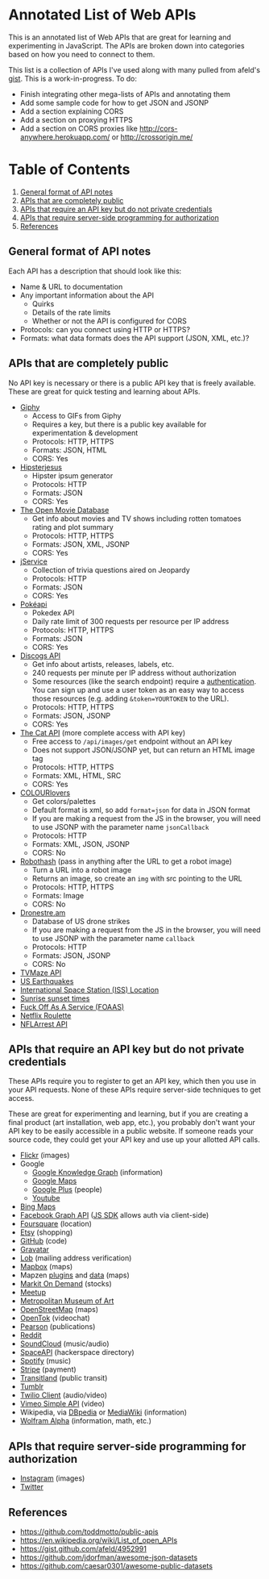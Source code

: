 # Annotated List of Web APIs

This is an annotated list of Web APIs that are great for learning and experimenting in JavaScript. The APIs are broken down into categories based on how you need to connect to them.

This list is a collection of APIs I've used along with many pulled from afeld's [gist](https://gist.github.com/afeld/4952991). This is a work-in-progress. To do:

-   Finish integrating other mega-lists of APIs and annotating them
-   Add some sample code for how to get JSON and JSONP
-   Add a section explaining CORS
-   Add a section on proxying HTTPS
-   Add a section on CORS proxies like <http://cors-anywhere.herokuapp.com/> or <http://crossorigin.me/>

# Table of Contents

<!-- TOC depthFrom:2 depthTo:6 withLinks:1 updateOnSave:1 orderedList:1 -->

1. [General format of API notes](#general-format-of-api-notes)
2. [APIs that are completely public](#apis-that-are-completely-public)
3. [APIs that require an API key but do not private credentials](#apis-that-require-an-api-key-but-do-not-private-credentials)
4. [APIs that require server-side programming for authorization](#apis-that-require-server-side-programming-for-authorization)
5. [References](#references)

<!-- /TOC -->

## General format of API notes

Each API has a description that should look like this:

-   Name & URL to documentation
-   Any important information about the API
    -   Quirks
    -   Details of the rate limits
    -   Whether or not the API is configured for CORS
-   Protocols: can you connect using HTTP or HTTPS?
-   Formats: what data formats does the API support (JSON, XML, etc.)?

## APIs that are completely public

No API key is necessary or there is a public API key that is freely available. These are great for quick testing and learning about APIs.

-   [Giphy](https://github.com/Giphy/GiphyAPI)
    -   Access to GIFs from Giphy
    -   Requires a key, but there is a public key available for experimentation & development
    -   Protocols: HTTP, HTTPS
    -   Formats: JSON, HTML
    -   CORS: Yes
-   [Hipsterjesus](http://hipsterjesus.com/)
    -   Hipster ipsum generator
    -   Protocols: HTTP
    -   Formats: JSON
    -   CORS: Yes
-   [The Open Movie Database](http://www.omdbapi.com/)
    -   Get info about movies and TV shows including rotten tomatoes rating and plot summary
    -   Protocols: HTTP, HTTPS
    -   Formats: JSON, XML, JSONP
    -   CORS: Yes
-   [jService](http://jservice.io/)
    -   Collection of trivia questions aired on Jeopardy
    -   Protocols: HTTP
    -   Formats: JSON
    -   CORS: Yes
-   [Pokéapi](http://pokeapi.co/)
    -   Pokedex API
    -   Daily rate limit of 300 requests per resource per IP address
    -   Protocols: HTTP, HTTPS
    -   Formats: JSON
    -   CORS: Yes
-   [Discogs API](https://www.discogs.com/developers/#)
    -   Get info about artists, releases, labels, etc.
    -   240 requests per minute per IP address without authorization
    -   Some resources (like the search endpoint) require a [authentication](https://www.discogs.com/developers/#page:authentication). You can sign up and use a user token as an easy way to access those resources (e.g. adding `&token=YOURTOKEN` to the URL).
    -   Protocols: HTTP, HTTPS
    -   Formats: JSON, JSONP
    -   CORS: Yes
-   [The Cat API](http://thecatapi.com/) (more complete access with API key)
    -   Free access to `/api/images/get` endpoint without an API key
    -   Does not support JSON/JSONP yet, but can return an HTML image tag
    -   Protocols: HTTP, HTTPS
    -   Formats: XML, HTML, SRC
    -   CORS: Yes
-   [COLOURlovers](http://www.colourlovers.com/api)
    -   Get colors/palettes
    -   Default format is xml, so add `format=json` for data in JSON format
    -   If you are making a request from the JS in the browser, you will need to use JSONP with the parameter name `jsonCallback`
    -   Protocols: HTTP
    -   Formats: XML, JSON, JSONP
    -   CORS: No
-   [Robothash](https://robohash.org/) (pass in anything after the URL to get a robot image)
    -   Turn a URL into a robot image
    -   Returns an image, so create an `img` with src pointing to the URL
    -   Protocols: HTTP, HTTPS
    -   Formats: Image
    -   CORS: No
-   [Dronestre.am](http://dronestre.am/)
    -   Database of US drone strikes
    -   If you are making a request from the JS in the browser, you will need to use JSONP with the parameter name `callback`
    -   Protocols: HTTP
    -   Formats: JSON, JSONP
    -   CORS: No
-   [TVMaze API](http://www.tvmaze.com/api)
-   [US Earthquakes](http://earthquake.usgs.gov/fdsnws/event/1/)
-   [International Space Station (ISS) Location](http://open-notify.org/Open-Notify-API/)
-   [Sunrise sunset times](http://sunrise-sunset.org/api)
-   [Fuck Off As A Service (FOAAS)](https://www.foaas.com/)
-   [Netflix Roulette](http://netflixroulette.net/api/)
-   [NFLArrest API](http://nflarrest.com/api/)

## APIs that require an API key but do not private credentials

These APIs require you to register to get an API key, which then you use in your API requests. None of these APIs require server-side techniques to get access.

These are great for experimenting and learning, but if you are creating a final product (art installation, web app, etc.), you probably don't want your API key to be easily accessible in a public website. If someone reads your source code, they could get your API key and use up your allotted API calls.

-   [Flickr](http://www.flickr.com/services/api/) (images)
-   Google
    -   [Google Knowledge Graph](https://developers.google.com/knowledge-graph/) (information)
    -   [Google Maps](https://developers.google.com/maps/documentation/javascript/tutorial)
    -   [Google Plus](https://developers.google.com/+/api/) (people)
    -   [Youtube](https://developers.google.com/youtube/)
-   [Bing Maps](http://msdn.microsoft.com/en-us/library/dd877180.aspx)
-   [Facebook Graph API](https://developers.facebook.com/docs/reference/api/) ([JS SDK](https://developers.facebook.com/docs/reference/javascript/) allows auth via client-side)
-   [Foursquare](https://developer.foursquare.com) (location)
-   [Etsy](http://www.etsy.com/developers/documentation/getting_started/jsonp) (shopping)
-   [GitHub](http://developer.github.com/) (code)
-   [Gravatar](http://en.gravatar.com/site/implement/)
-   [Lob](https://www.lob.com/docs#verify) (mailing address verification)
-   [Mapbox](https://www.mapbox.com/developers/) (maps)
-   Mapzen [plugins](https://mapzen.com/projects/) and [data](https://mapzen.com/data/) (maps)
-   [Markit On Demand](http://dev.markitondemand.com/MODApis/) (stocks)
-   [Meetup](http://www.meetup.com/meetup_api/)
-   [Metropolitan Museum of Art](http://scrapi.org/)
-   [OpenStreetMap](http://wiki.openstreetmap.org/wiki/Develop) (maps)
-   [OpenTok](http://www.tokbox.com/opentok/api/features) (videochat)
-   [Pearson](http://developer.pearson.com/apis) (publications)
-   [Reddit](http://www.reddit.com/dev/api)
-   [SoundCloud](http://developers.soundcloud.com/) (music/audio)
-   [SpaceAPI](http://spaceapi.net/) (hackerspace directory)
-   [Spotify](https://developer.spotify.com/) (music)
-   [Stripe](https://stripe.com/docs/stripe.js) (payment)
-   [Transitland](https://transit.land/how-it-works/) (public transit)
-   [Tumblr](http://www.tumblr.com/docs/en/api/v2)
-   [Twilio Client](http://www.twilio.com/client) (audio/video)
-   [Vimeo Simple API](http://developer.vimeo.com/apis/simple) (video)
-   Wikipedia, via [DBpedia](http://dbpedia.org/About) or [MediaWiki](http://www.mediawiki.org/wiki/API) (information)
-   [Wolfram Alpha](http://products.wolframalpha.com/api/) (information, math, etc.)

## APIs that require server-side programming for authorization

-   [Instagram](http://instagram.com/developer/) (images)
-   [Twitter](https://dev.twitter.com/docs)

## References

-   <https://github.com/toddmotto/public-apis>
-   <https://en.wikipedia.org/wiki/List_of_open_APIs>
-   <https://gist.github.com/afeld/4952991>
-   <https://github.com/jdorfman/awesome-json-datasets>
-   <https://github.com/caesar0301/awesome-public-datasets>
